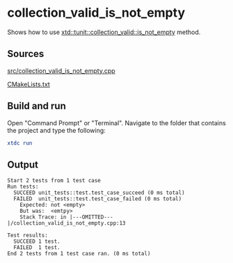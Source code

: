 # collection_valid_is_not_empty

Shows how to use [xtd::tunit::collection_valid::is_not_empty](https://gammasoft71.github.io/xtd/reference_guides/latest/classxtd_1_1tunit_1_1collection__valid.html#a988063d96e516913628f442aec6c95b3) method.

## Sources

[src/collection_valid_is_not_empty.cpp](src/collection_valid_is_not_empty.cpp)

[CMakeLists.txt](CMakeLists.txt)

## Build and run

Open "Command Prompt" or "Terminal". Navigate to the folder that contains the project and type the following:

```cmake
xtdc run
```

## Output

```
Start 2 tests from 1 test case
Run tests:
  SUCCEED unit_tests::test.test_case_succeed (0 ms total)
  FAILED  unit_tests::test.test_case_failed (0 ms total)
    Expected: not <empty>
    But was:  <emtpy>
    Stack Trace: in |---OMITTED---|/collection_valid_is_not_empty.cpp:13

Test results:
  SUCCEED 1 test.
  FAILED  1 test.
End 2 tests from 1 test case ran. (0 ms total)
```
